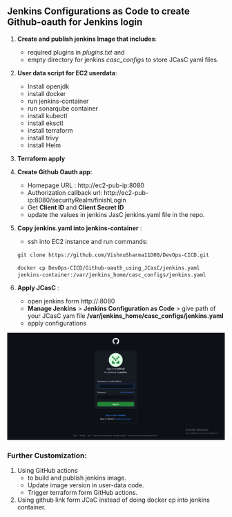 ## Jenkins Configurations as Code to create Github-oauth for Jenkins login

1. **Create and publish jenkins Image that includes**:
   - required plugins in _plugins.txt_ and
   - empty directory for jenkins _casc_configs_ to store JCasC yaml files.
     
2. **User data script for EC2 userdata**:
   - Install openjdk 
   - install docker
   - run jenkins-container
   - run sonarqube container
   - install kubectl
   - install eksctl
   - install terraform
   - install trivy
   - install Helm

3. **Terraform apply**
   
4. **Create Github Oauth app**:
   - Homepage URL : http://ec2-pub-ip:8080
   - Authorization callback url: http://ec2-pub-ip:8080/securityRealm/finishLogin
   - Get **Client ID** and **Client Secret ID**
   - update the values in jenkins JasC jenkins.yaml file in the repo.     

5. **Copy jenkins.yaml into jenkins-container** :
   - ssh into EC2 instance and run commands:
   ```
   git clone https://github.com/VishnuSharma11D00/DevOps-CICD.git
   ```
   ```
   docker cp DevOps-CICD/Github-oauth_using_JCasC/jenkins.yaml jenkins-container:/var/jenkins_home/casc_configs/jenkins.yaml
   ```
   
6. **Apply JCasC** :
    - open jenkins form http://<ec2-pub-ip>:8080 
    - **Manage Jenkins** > **Jenkins Configuration as Code** > give path of your JCasC yam file **/var/jenkins_home/casc_configs/jenkins.yaml**
    - apply configurations


  ![Screenshot](Screenshot-2024-08-17-190420.png)


### Further Customization:
1. Using GitHub actions
   - to build and publish jenkins image.
   - Update image version in user-data code.
   - Trigger terraform form GitHub actions. 
2. Using github link form JCaC instead of doing docker cp into jenkins container.

      
      
